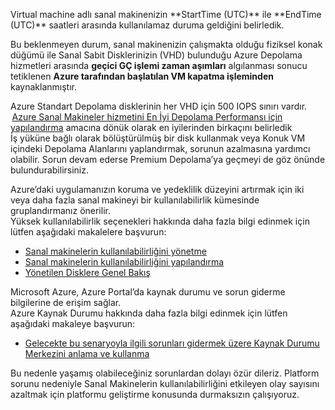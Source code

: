 <properties
    pageTitle="VMA RCA"
    description="RCA - Kapsayıcı kapatma - E17 IOPS sınırı"
    infoBubbleText="Son yeniden başlatma işlemi bulundu. Ayrıntıları sağda görebilirsiniz."
    service="microsoft.compute"
    resource="virtualmachines"
    authors="jozender"
    displayOrder=""
    articleId="UnexpectedVMReboot_E17_IOPS_Limit"
    diagnosticScenario="UnexpectedVMReboot"
    selfHelpType="rca"
    supportTopicIds="32411816"
    resourceTags="windows, linux"
    productPesIds="14749"
    cloudEnvironments="public"
/>


<!--issueDescription-->
<!--$vmname-->Virtual machine<!--/$vmname--> adlı sanal makinenizin **<!--$StartTime-->StartTime <!--/$StartTime--> (UTC)** ile **<!--$EndTime-->EndTime <!--/$EndTime--> (UTC)** saatleri arasında kullanılamaz duruma geldiğini belirledik.
Bu beklenmeyen durum, sanal makinenizin çalışmakta olduğu fiziksel konak düğümü ile Sanal Sabit Disklerinizin (VHD) bulunduğu Azure Depolama hizmetleri arasında **geçici GÇ işlemi zaman aşımları** algılanması sonucu tetiklenen **Azure tarafından başlatılan VM kapatma işleminden** kaynaklanmıştır.
<!--/issueDescription-->

Azure Standart Depolama disklerinin her VHD için 500 IOPS sınırı vardır.  [Azure Sanal Makineler hizmetini En İyi Depolama Performansı için yapılandırma](http://blogs.msdn.com/b/mast/archive/2014/10/14/configuring-azure-virtual-machines-for-optimal-storage-performance.aspx) amacına dönük olarak en iyilerinden birkaçını belirledik<br> İş yüküne bağlı olarak bölüştürülmüş bir disk kullanmak veya Konuk VM içindeki Depolama Alanlarını yaplandırmak, sorunun azalmasına yardımcı olabilir.  Sorun devam ederse Premium Depolama’ya geçmeyi de göz önünde bulundurabilirsiniz.<br>
 
Azure’daki uygulamanızın koruma ve yedeklilik düzeyini artırmak için iki veya daha fazla sanal makineyi bir kullanılabilirlik kümesinde gruplandırmanız önerilir.<br>
Yüksek kullanılabilirlik seçenekleri hakkında daha fazla bilgi edinmek için lütfen aşağıdaki makalelere başvurun:<br>
* [Sanal makinelerin kullanılabilirliğini yönetme](https://azure.microsoft.com/documentation/articles/virtual-machines-manage-availability)<br>
* [Sanal makinelerin kullanılabilirliğini yapılandırma](https://azure.microsoft.com/documentation/articles/virtual-machines-how-to-configure-availability)
* [Yönetilen Disklere Genel Bakış](https://docs.microsoft.com/azure/storage/storage-managed-disks-overview)<br>

Microsoft Azure, Azure Portal’da kaynak durumu ve sorun giderme bilgilerine de erişim sağlar.<br>
Azure Kaynak Durumu hakkında daha fazla bilgi edinmek için lütfen aşağıdaki makaleye başvurun:<br>
* [Gelecekte bu senaryoyla ilgili sorunları gidermek üzere Kaynak Durumu Merkezini anlama ve kullanma](https://docs.microsoft.com/azure/resource-health/resource-health-overview)<br>

Bu nedenle yaşamış olabileceğiniz sorunlardan dolayı özür dileriz. Platform sorunu nedeniyle Sanal Makinelerin kullanılabilirliğini etkileyen olay sayısını azaltmak için platformu geliştirme konusunda durmaksızın çalışıyoruz.

